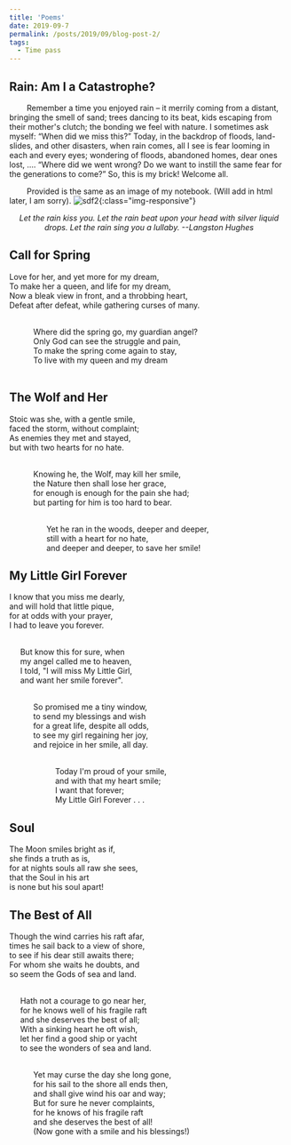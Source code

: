```yaml
---
title: 'Poems'
date: 2019-09-7
permalink: /posts/2019/09/blog-post-2/
tags:
  - Time pass
---
```

<!-- ONS -->

Rain: Am I a Catastrophe?
-----
 &nbsp; &nbsp; &nbsp; &nbsp; Remember a time you enjoyed rain –  it merrily coming from a distant, bringing the smell of sand; trees dancing to its beat, kids escaping from their mother's clutch;  the bonding we feel with nature. I sometimes ask myself: <q>When did we miss this?</q> Today, in the backdrop of floods, land-slides, and other disasters, when rain comes, all I see is fear looming in each and every eyes; wondering of floods, abandoned homes, dear ones lost, .... <q>Where did we went wrong? Do we want to instill the same fear for the generations to come?</q> So, this is my brick! Welcome all.  

 &nbsp; &nbsp; &nbsp; &nbsp; Provided is the same as an image of my notebook. (Will add in html later, I am sorry).
 ![sdf2](/assets/mahesh_11.png){:class="img-responsive"}

<center><i> Let the rain kiss you. Let the rain beat upon your head with silver liquid drops. Let the rain sing you a lullaby. --Langston Hughes </i></center>

Call for Spring
-----
Love for her, and yet more for my dream,<br>
To make her a queen, and life for my dream,<br>
Now a bleak view in front, and a throbbing heart, <br>
Defeat after defeat, while gathering curses of many.<br><br>

&nbsp; &nbsp;&nbsp;&nbsp; &nbsp;&nbsp;&nbsp;&nbsp; Where did the spring go, my guardian angel?<br>
&nbsp; &nbsp;&nbsp;&nbsp; &nbsp;&nbsp;&nbsp;&nbsp; Only God can see the struggle and pain,<br>
&nbsp; &nbsp;&nbsp;&nbsp; &nbsp;&nbsp;&nbsp;&nbsp; To make the spring come again to stay,<br>
&nbsp; &nbsp;&nbsp;&nbsp; &nbsp;&nbsp;&nbsp;&nbsp; To live with my queen and my dream<br><br>

The Wolf and Her
-----
Stoic was she, with a gentle smile,<br>
faced the storm, without complaint;<br>
As enemies they met and stayed,<br>
 but with two hearts for no hate. <br><br>


 &nbsp; &nbsp;&nbsp;&nbsp; &nbsp;&nbsp;&nbsp;&nbsp; Knowing he, the Wolf, may kill her smile,<br>
 &nbsp; &nbsp;&nbsp;&nbsp; &nbsp;&nbsp;&nbsp;&nbsp; the Nature then shall lose her grace,<br>
 &nbsp; &nbsp;&nbsp;&nbsp; &nbsp;&nbsp;&nbsp;&nbsp; for enough is enough for the pain she had;<br>
 &nbsp; &nbsp;&nbsp;&nbsp; &nbsp;&nbsp;&nbsp;&nbsp; but parting for him is too hard to bear. <br><br>

&nbsp;&nbsp;&nbsp;&nbsp;&nbsp;&nbsp;&nbsp;&nbsp;&nbsp;&nbsp;&nbsp;&nbsp;&nbsp;&nbsp;&nbsp;&nbsp; Yet he ran in the woods, deeper and deeper,<br>
&nbsp;&nbsp;&nbsp;&nbsp;&nbsp;&nbsp;&nbsp;&nbsp;&nbsp;&nbsp;&nbsp;&nbsp;&nbsp;&nbsp;&nbsp;&nbsp; still with a heart for no hate, <br>
&nbsp;&nbsp;&nbsp;&nbsp;&nbsp;&nbsp;&nbsp;&nbsp;&nbsp;&nbsp;&nbsp;&nbsp;&nbsp;&nbsp;&nbsp;&nbsp; and deeper and deeper, to save her smile!<br>


My Little Girl Forever
-----
<!-- ONS-->
I know that you miss me dearly, <br>
and will hold that little pique, <br>
for at odds with your prayer, <br>
I had to leave you forever. <br><br>


 &nbsp;&nbsp;&nbsp;&nbsp; But know this for sure, when <br>
 &nbsp;&nbsp;&nbsp;&nbsp; my angel called me to heaven, <br>
 &nbsp;&nbsp;&nbsp;&nbsp; I told, "I will miss My Little Girl, <br>
 &nbsp;&nbsp;&nbsp;&nbsp; and want her smile forever". <br><br>


&nbsp; &nbsp;&nbsp;&nbsp; &nbsp;&nbsp;&nbsp;&nbsp; So promised me a tiny window, <br>
&nbsp; &nbsp;&nbsp;&nbsp; &nbsp;&nbsp;&nbsp;&nbsp; to send my blessings and wish <br>
&nbsp; &nbsp;&nbsp;&nbsp; &nbsp;&nbsp;&nbsp;&nbsp; for a great life, despite all odds, <br>
&nbsp; &nbsp;&nbsp;&nbsp; &nbsp;&nbsp;&nbsp;&nbsp; to see my girl regaining her joy, <br>
&nbsp; &nbsp;&nbsp;&nbsp; &nbsp;&nbsp;&nbsp;&nbsp; and rejoice in her smile, all day. <br><br>

&nbsp; &nbsp;&nbsp;&nbsp; &nbsp;&nbsp;&nbsp;&nbsp;&nbsp; &nbsp;&nbsp;&nbsp; &nbsp;&nbsp;&nbsp;&nbsp; Today I'm proud of your smile, <br>
&nbsp; &nbsp;&nbsp;&nbsp; &nbsp;&nbsp;&nbsp;&nbsp;&nbsp; &nbsp;&nbsp;&nbsp; &nbsp;&nbsp;&nbsp;&nbsp; and with that my heart smile; <br>
&nbsp; &nbsp;&nbsp;&nbsp; &nbsp;&nbsp;&nbsp;&nbsp;&nbsp; &nbsp;&nbsp;&nbsp; &nbsp;&nbsp;&nbsp;&nbsp; I want that forever;   <br>
&nbsp; &nbsp;&nbsp;&nbsp; &nbsp;&nbsp;&nbsp;&nbsp;&nbsp; &nbsp;&nbsp;&nbsp; &nbsp;&nbsp;&nbsp;&nbsp; My Little Girl Forever . . . <br>


Soul
-----
The Moon smiles bright as if,  <br>
she finds a truth as is,  <br>
for at nights souls all raw she sees, <br>
that the Soul in his art  <br>
is none but his soul apart! <br>


The Best of All
-----
Though the wind carries his raft afar,<br>
times he sail back to a view of shore,<br>
to see if his dear still awaits there;<br>
For whom she waits he doubts, and <br>
so seem the Gods of sea and land.<br><br>

&nbsp;&nbsp;&nbsp;&nbsp; Hath not a courage to go near her, <br>
&nbsp;&nbsp;&nbsp;&nbsp; for he knows well of his fragile raft <br>
&nbsp;&nbsp;&nbsp;&nbsp; and she deserves the best of all; <br>
&nbsp;&nbsp;&nbsp;&nbsp; With a sinking heart he oft wish, <br>
&nbsp;&nbsp;&nbsp;&nbsp; let her find a good ship or yacht <br>
&nbsp;&nbsp;&nbsp;&nbsp; to see the wonders of sea and land. <br><br>


&nbsp; &nbsp;&nbsp;&nbsp; &nbsp;&nbsp;&nbsp;&nbsp; Yet may curse the day she long gone, <br>
&nbsp; &nbsp;&nbsp;&nbsp; &nbsp;&nbsp;&nbsp;&nbsp; for his sail to the shore all ends then, <br>
&nbsp; &nbsp;&nbsp;&nbsp; &nbsp;&nbsp;&nbsp;&nbsp; and shall give wind his oar and way; <br>
&nbsp; &nbsp;&nbsp;&nbsp; &nbsp;&nbsp;&nbsp;&nbsp; But for sure he never complaints, <br>
&nbsp; &nbsp;&nbsp;&nbsp; &nbsp;&nbsp;&nbsp;&nbsp; for he knows of his fragile raft  <br>
&nbsp; &nbsp;&nbsp;&nbsp; &nbsp;&nbsp;&nbsp;&nbsp; and she deserves the best of all! <br>
&nbsp; &nbsp;&nbsp;&nbsp; &nbsp;&nbsp;&nbsp;&nbsp; (Now gone with a smile and his blessings!) <br>










